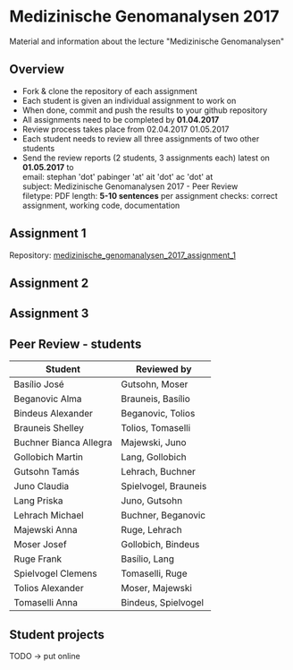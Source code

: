 # Medizinische Genomanalysen 2017
Material and information about the lecture "Medizinische Genomanalysen"

## Overview
* Fork & clone the repository of each assignment
* Each student is given an individual assignment to work on
* When done, commit and push the results to your github repository
* All assignments need to be completed by **01.04.2017**
* Review process takes place from 02.04.2017 01.05.2017
* Each student needs to review all three assignments of two other students
* Send the review reports (2 students, 3 assignments each) latest on **01.05.2017** to <br/>
email: stephan 'dot' pabinger 'at' ait 'dot' ac 'dot' at<br/>
subject: Medizinische Genomanalysen 2017 - Peer Review<br/>
filetype: PDF
length: **5-10 sentences** per assignment
checks: correct assignment, working code, documentation


## Assignment 1
Repository: [medizinische_genomanalysen_2017_assignment_1](https://github.com/spabinger/medizinische_genomanalysen_2017_assignment_1)

## Assignment 2

## Assignment 3


## Peer Review - students

| Student | Reviewed by | 
| ----- | --- |
| Basílio	José | Gutsohn, Moser | 
| Beganovic	Alma | Brauneis, Basílio | 
| Bindeus	Alexander | Beganovic, Tolios | 
| Brauneis	Shelley | Tolios, Tomaselli | 
| Buchner	Bianca Allegra | Majewski, Juno | 
| Gollobich	Martin | Lang, Gollobich | 
| Gutsohn	Tamás | Lehrach, Buchner | 
| Juno	Claudia | Spielvogel, Brauneis | 
| Lang	Priska | Juno, Gutsohn | 
| Lehrach	Michael | Buchner, Beganovic | 
| Majewski	Anna | Ruge, Lehrach | 
| Moser	Josef | Gollobich, Bindeus | 
| Ruge	Frank | Basílio, Lang | 
| Spielvogel	Clemens | Tomaselli, Ruge | 
| Tolios	Alexander | Moser, Majewski | 
| Tomaselli	Anna | Bindeus, Spielvogel | 


## Student projects
TODO -> put online






